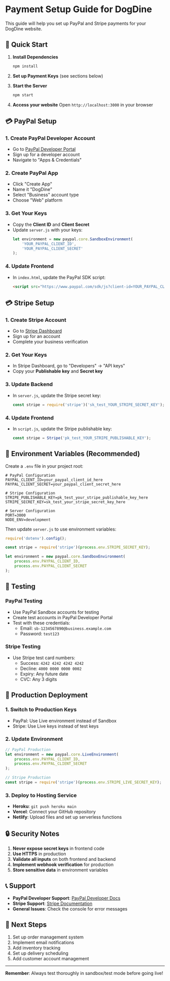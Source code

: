 # Payment Setup Guide for DogDine

This guide will help you set up PayPal and Stripe payments for your DogDine website.

## 🚀 Quick Start

1. **Install Dependencies**
   ```bash
   npm install
   ```

2. **Set up Payment Keys** (see sections below)

3. **Start the Server**
   ```bash
   npm start
   ```

4. **Access your website**
   Open `http://localhost:3000` in your browser

## 💳 PayPal Setup

### 1. Create PayPal Developer Account
- Go to [PayPal Developer Portal](https://developer.paypal.com/)
- Sign up for a developer account
- Navigate to "Apps & Credentials"

### 2. Create PayPal App
- Click "Create App"
- Name it "DogDine"
- Select "Business" account type
- Choose "Web" platform

### 3. Get Your Keys
- Copy the **Client ID** and **Client Secret**
- Update `server.js` with your keys:
  ```javascript
  let environment = new paypal.core.SandboxEnvironment(
      'YOUR_PAYPAL_CLIENT_ID',
      'YOUR_PAYPAL_CLIENT_SECRET'
  );
  ```

### 4. Update Frontend
- In `index.html`, update the PayPal SDK script:
  ```html
  <script src="https://www.paypal.com/sdk/js?client-id=YOUR_PAYPAL_CLIENT_ID&currency=USD"></script>
  ```

## 💳 Stripe Setup

### 1. Create Stripe Account
- Go to [Stripe Dashboard](https://dashboard.stripe.com/)
- Sign up for an account
- Complete your business verification

### 2. Get Your Keys
- In Stripe Dashboard, go to "Developers" → "API keys"
- Copy your **Publishable key** and **Secret key**

### 3. Update Backend
- In `server.js`, update the Stripe secret key:
  ```javascript
  const stripe = require('stripe')('sk_test_YOUR_STRIPE_SECRET_KEY');
  ```

### 4. Update Frontend
- In `script.js`, update the Stripe publishable key:
  ```javascript
  const stripe = Stripe('pk_test_YOUR_STRIPE_PUBLISHABLE_KEY');
  ```

## 🔧 Environment Variables (Recommended)

Create a `.env` file in your project root:

```env
# PayPal Configuration
PAYPAL_CLIENT_ID=your_paypal_client_id_here
PAYPAL_CLIENT_SECRET=your_paypal_client_secret_here

# Stripe Configuration
STRIPE_PUBLISHABLE_KEY=pk_test_your_stripe_publishable_key_here
STRIPE_SECRET_KEY=sk_test_your_stripe_secret_key_here

# Server Configuration
PORT=3000
NODE_ENV=development
```

Then update `server.js` to use environment variables:

```javascript
require('dotenv').config();

const stripe = require('stripe')(process.env.STRIPE_SECRET_KEY);

let environment = new paypal.core.SandboxEnvironment(
    process.env.PAYPAL_CLIENT_ID,
    process.env.PAYPAL_CLIENT_SECRET
);
```

## 🧪 Testing

### PayPal Testing
- Use PayPal Sandbox accounts for testing
- Create test accounts in PayPal Developer Portal
- Test with these credentials:
  - Email: `sb-1234567890@business.example.com`
  - Password: `test123`

### Stripe Testing
- Use Stripe test card numbers:
  - Success: `4242 4242 4242 4242`
  - Decline: `4000 0000 0000 0002`
  - Expiry: Any future date
  - CVC: Any 3 digits

## 🚀 Production Deployment

### 1. Switch to Production Keys
- PayPal: Use Live environment instead of Sandbox
- Stripe: Use Live keys instead of test keys

### 2. Update Environment
```javascript
// PayPal Production
let environment = new paypal.core.LiveEnvironment(
    process.env.PAYPAL_CLIENT_ID,
    process.env.PAYPAL_CLIENT_SECRET
);

// Stripe Production
const stripe = require('stripe')(process.env.STRIPE_LIVE_SECRET_KEY);
```

### 3. Deploy to Hosting Service
- **Heroku**: `git push heroku main`
- **Vercel**: Connect your GitHub repository
- **Netlify**: Upload files and set up serverless functions

## 🔒 Security Notes

1. **Never expose secret keys** in frontend code
2. **Use HTTPS** in production
3. **Validate all inputs** on both frontend and backend
4. **Implement webhook verification** for production
5. **Store sensitive data** in environment variables

## 📞 Support

- **PayPal Developer Support**: [PayPal Developer Docs](https://developer.paypal.com/docs/)
- **Stripe Support**: [Stripe Documentation](https://stripe.com/docs)
- **General Issues**: Check the console for error messages

## 🎯 Next Steps

1. Set up order management system
2. Implement email notifications
3. Add inventory tracking
4. Set up delivery scheduling
5. Add customer account management

---

**Remember**: Always test thoroughly in sandbox/test mode before going live! 